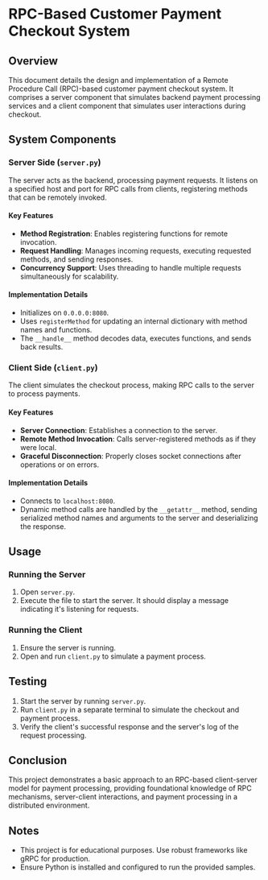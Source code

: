 # RPC-Based Customer Payment Checkout System

## Overview

This document details the design and implementation of a Remote Procedure Call (RPC)-based customer payment checkout system. It comprises a server component that simulates backend payment processing services and a client component that simulates user interactions during checkout.

## System Components

### Server Side (`server.py`)

The server acts as the backend, processing payment requests. It listens on a specified host and port for RPC calls from clients, registering methods that can be remotely invoked.

#### Key Features

- **Method Registration**: Enables registering functions for remote invocation.
- **Request Handling**: Manages incoming requests, executing requested methods, and sending responses.
- **Concurrency Support**: Uses threading to handle multiple requests simultaneously for scalability.

#### Implementation Details

- Initializes on `0.0.0.0:8080`.
- Uses `registerMethod` for updating an internal dictionary with method names and functions.
- The `__handle__` method decodes data, executes functions, and sends back results.

### Client Side (`client.py`)

The client simulates the checkout process, making RPC calls to the server to process payments.

#### Key Features

- **Server Connection**: Establishes a connection to the server.
- **Remote Method Invocation**: Calls server-registered methods as if they were local.
- **Graceful Disconnection**: Properly closes socket connections after operations or on errors.

#### Implementation Details

- Connects to `localhost:8080`.
- Dynamic method calls are handled by the `__getattr__` method, sending serialized method names and arguments to the server and deserializing the response.

## Usage

### Running the Server

1. Open `server.py`.
2. Execute the file to start the server. It should display a message indicating it's listening for requests.

### Running the Client

1. Ensure the server is running.
2. Open and run `client.py` to simulate a payment process.

## Testing

1. Start the server by running `server.py`.
2. Run `client.py` in a separate terminal to simulate the checkout and payment process.
3. Verify the client's successful response and the server's log of the request processing.

## Conclusion

This project demonstrates a basic approach to an RPC-based client-server model for payment processing, providing foundational knowledge of RPC mechanisms, server-client interactions, and payment processing in a distributed environment.

## Notes

- This project is for educational purposes. Use robust frameworks like gRPC for production.
- Ensure Python is installed and configured to run the provided samples.
